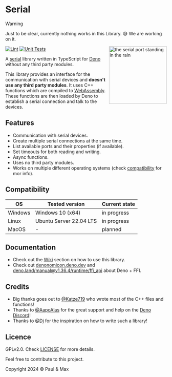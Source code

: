 # Serial

> [!Warning]
> Just to be clear, currently nothing works in this Library. 😅 We are working on it.

<a href="https://deno.land"><img align="right" src="https://github.com/Serial-Link/.github/blob/main/assets/profile.svg" width="180px" alt="the serial port standing in the rain"></a>

[![Lint](https://github.com/Serial-Link/serial/actions/workflows/lint.yml/badge.svg)](https://github.com/Serial-Link/serial/actions/workflows/lint.yml)
[![Unit Tests](https://github.com/Serial-Link/serial/actions/workflows/unit_tests.yml/badge.svg)](https://github.com/Serial-Link/serial/actions/workflows/unit_tests.yml)

A [serial](https://en.wikipedia.org/wiki/Serial_communication) library written in TypeScript for [Deno](https://deno.land) without any third party modules.

This library provides an interface for the communication with serial devices and **doesn't use any third party modules**. It uses C++ functions which are compiled to [WebAssembly](https://developer.mozilla.org/en-US/docs/WebAssembly). These functions are then loaded by Deno to establish a serial connection and talk to the devices.

## Features
- Communication with serial devices.
- Create multiple serial connections at the same time.
- List available ports and their properties (if available).
- Set timeouts for both reading and writing.
- Async functions.
- Uses no third party modules.
- Works on multiple different operating systems (check [compatibility](#compatibility) for mor info).

## Compatibility
| OS      | Tested version          | Current state |
|---------|-------------------------|---------------|
| Windows | Windows 10 (x64)        | in progress   |
| Linux   | Ubuntu Server 22.04 LTS | in progress   |
| MacOS   | -                       | planned       |

## Documentation
- Check out the [Wiki](https://github.com/Serial-Link/serial/wiki) section on how to use this library.
- Check out [denonomicon.deno.dev](https://denonomicon.deno.dev/) and [deno.land/manual@v1.36.4/runtime/ffi_api](https://deno.land/manual@v1.36.4/runtime/ffi_api) about Deno + FFI.

## Credits
- Big thanks goes out to [@Katze719](https://github.com/Katze719) who wrote most of the C++ files and functions!
- Thanks to [@AapoAlas](https://github.com/aapoalas) for the great support and help on the [Deno Discord](https://discord.gg/deno)!
- Thanks to [@Dj](https://github.com/DjDeveloperr) for the inspiration on how to write such a library!

## Licence
GPLv2.0. Check [LICENSE](https://github.com/Serial-Link/serial/blob/main/LICENSE) for more details.

Feel free to contribute to this project.

Copyright 2024 © Paul & Max
